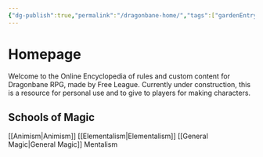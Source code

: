```yaml
---
{"dg-publish":true,"permalink":"/dragonbane-home/","tags":["gardenEntry"]}
---
```


# Homepage
Welcome to the Online Encyclopedia of rules and custom content for Dragonbane RPG, made by Free League. Currently under construction, this is a resource for personal use and to give to players for making characters. 

## Schools of Magic
[[Animism\|Animism]]
[[Elementalism\|Elementalism]]
[[General Magic\|General Magic]]
Mentalism
